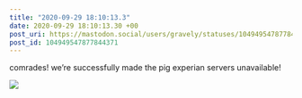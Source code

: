 ```yaml
---
title: "2020-09-29 18:10:13.3"
date: 2020-09-29 18:10:13.30 +00
post_uri: https://mastodon.social/users/gravely/statuses/104949547877844371
post_id: 104949547877844371
---
```

comrades! we’re successfully made the pig experian servers unavailable!


![](/images/104949547844866538.jpg)

